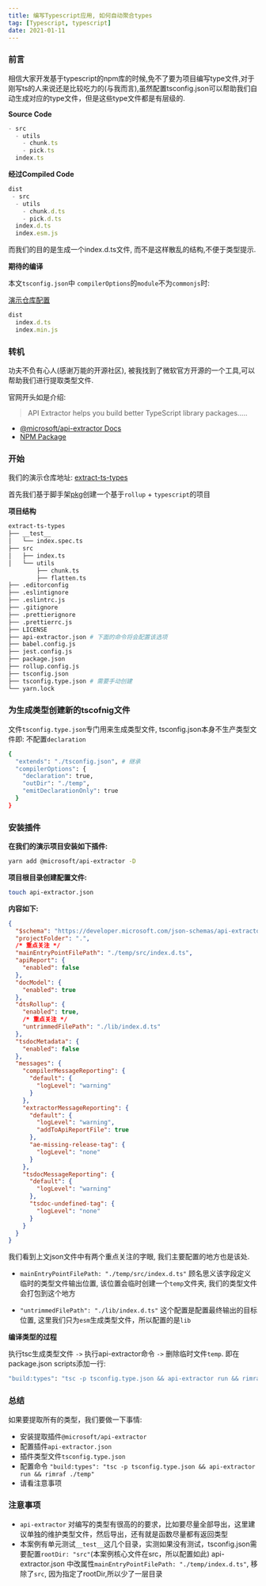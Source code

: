 ```yaml
---
title: 编写Typescript应用, 如何自动聚合types
tag: [Typescript, typescript]
date: 2021-01-11
---
```


### 前言

相信大家开发基于typescript的npm库的时候,免不了要为项目编写type文件,对于刚写ts的人来说还是比较吃力的(与我而言),虽然配置tsconfig.json可以帮助我们自动生成对应的type文件，但是这些type文件都是有层级的.

**Source Code**
```js
- src
  - utils
    - chunk.ts
    - pick.ts
  index.ts  
```

**经过Compiled Code**
```js
dist
 - src
  - utils
    - chunk.d.ts
    - pick.d.ts
  index.d.ts
  index.esm.js
```

而我们的目的是生成一个index.d.ts文件, 而不是这样散乱的结构,不便于类型提示.

**期待的编译**

本文`tsconfig.json`中 `compilerOptions`的`module`不为`commonjs`时:

[演示仓库配置](https://github.com/ifakejs/extract-ts-types/blob/master/tsconfig.json#L7)
```js
dist
  index.d.ts 
  index.min.js 
```

### 转机
功夫不负有心人(感谢万能的开源社区), 被我找到了微软官方开源的一个工具,可以帮助我们进行提取类型文件. 

官网开头如是介绍:
> API Extractor helps you build better TypeScript library packages.....
- [@microsoft/api-extractor Docs](https://api-extractor.com/)
- [NPM Package](https://www.npmjs.com/package/@microsoft/api-extractor)

### 开始

我们的演示仓库地址: [extract-ts-types](https://github.com/ifakejs/extract-ts-types)

首先我们基于脚手架[pkg](https://github.com/ifakejs/pkg)创建一个基于`rollup` + `typescript`的项目

**项目结构**
```sh
extract-ts-types
├── __test__
│   └── index.spec.ts
├── src
│   ├── index.ts
│   └── utils
        ├── chunk.ts
        ├── flatten.ts
├── .editorconfig
├── .eslintignore
├── .eslintrc.js
├── .gitignore
├── .prettierignore
├── .prettierrc.js
├── LICENSE
├── api-extractor.json # 下面的命令将会配置该选项
├── babel.config.js
├── jest.config.js
├── package.json
├── rollup.config.js
├── tsconfig.json
├── tsconfig.type.json # 需要手动创建
└── yarn.lock
```

### 为生成类型创建新的tscofnig文件
文件`tsconfig.type.json`专门用来生成类型文件, tsconfig.json本身不生产类型文件即: 不配置`declaration`
```sh
{
  "extends": "./tsconfig.json", # 继承
  "compilerOptions": {
    "declaration": true,
    "outDir": "./temp",
    "emitDeclarationOnly": true
  }
}
```

### 安装插件
**在我们的演示项目安装如下插件:**

```sh
yarn add @microsoft/api-extractor -D
```

**项目根目录创建配置文件:**

```sh
touch api-extractor.json
```

**内容如下:**
```json
{
  "$schema": "https://developer.microsoft.com/json-schemas/api-extractor/v7/api-extractor.schema.json",
  "projectFolder": ".",
  /* 重点关注 */
  "mainEntryPointFilePath": "./temp/src/index.d.ts",
  "apiReport": {
    "enabled": false
  },
  "docModel": {
    "enabled": true
  },
  "dtsRollup": {
    "enabled": true,
    /* 重点关注 */
    "untrimmedFilePath": "./lib/index.d.ts"
  },
  "tsdocMetadata": {
    "enabled": false
  },
  "messages": {
    "compilerMessageReporting": {
      "default": {
        "logLevel": "warning"
      }
    },
    "extractorMessageReporting": {
      "default": {
        "logLevel": "warning",
        "addToApiReportFile": true
      },
      "ae-missing-release-tag": {
        "logLevel": "none"
      }
    },
    "tsdocMessageReporting": {
      "default": {
        "logLevel": "warning"
      },
      "tsdoc-undefined-tag": {
        "logLevel": "none"
      }
    }
  }
}
```

我们看到上文json文件中有两个重点关注的字眼, 我们主要配置的地方也是该处.

- `mainEntryPointFilePath: "./temp/src/index.d.ts"` 顾名思义该字段定义临时的类型文件输出位置, 该位置会临时创建一个`temp`文件夹,
我们的类型文件会打包到这个地方

- `"untrimmedFilePath": "./lib/index.d.ts"` 这个配置是配置最终输出的目标位置, 这里我们只为`esm`生成类型文件，所以配置的是`lib`

**编译类型的过程**

执行tsc生成类型文件 `->` 执行api-extractor命令 `->` 删除临时文件`temp`. 即在package.json scripts添加一行:
```sh
"build:types": "tsc -p tsconfig.type.json && api-extractor run && rimraf ./temp"
```

### 总结
如果要提取所有的类型，我们要做一下事情:

- 安装提取插件`@microsoft/api-extractor`
- 配置插件`api-extractor.json`
- 插件类型文件`tsconfig.type.json`
- 配置命令 `"build:types": "tsc -p tsconfig.type.json && api-extractor run && rimraf ./temp"`
- 请看注意事项

### 注意事项

- `api-extractor` 对编写的类型有很高的的要求，比如要尽量全部导出，这里建议单独的维护类型文件，然后导出，还有就是函数尽量都有返回类型
- 本案例有单元测试`__test__`这几个目录，实测如果没有测试，tsconfig.json需要配置`rootDir: "src"`(本案例核心文件在src，所以配置如此)
api-extractor.json 中改属性`mainEntryPointFilePath: "./temp/index.d.ts"`, 移除了`src`, 因为指定了rootDir,所以少了一层目录

